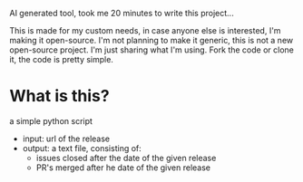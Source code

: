 AI generated tool, took me 20 minutes to write this project...

This is made for my custom needs, in case anyone else is interested, I'm making it open-source.
I'm not planning to make it generic, this is not a new open-source project. I'm just sharing what I'm using.
Fork the code or clone it, the code is pretty simple.


# What is this?
a simple python script
- input: url of the release
- output: a text file, consisting of:
  - issues closed after the date of the given release
  - PR's merged after he date of the given release



